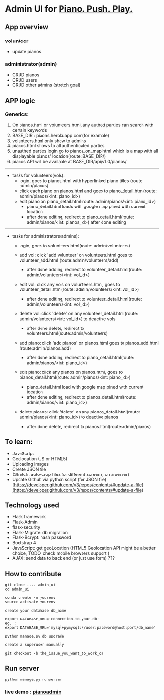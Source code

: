 # Admin UI for [Piano. Push. Play.](http://www.pianopushplay.com)

## App overview
### volunteer
 - update pianos 
### administrator(admin)
 - CRUD pianos
 - CRUD users
 - CRUD other admins (stretch goal)


## APP logic
### Generics:
1. On pianos.html or volunteers.html, any authed parties can search with certain keywords
2. BASE_DIR : piaons.herokuapp.com(for example)
3. volunteers.html only show to admins
4. pianos.html shows to all authenticated parties
5. unauthed parties login go to pianos_on_map.html which is a map with all displayable pianos' location(route: BASE_DIR/) 
5. pianos API will be available at BASE_DIR/api/v1.0/pianos/

---
 - tasks for volunteers(vols):
    - login, goes to pianos.html with hyperlinked piano titles (route: admin/pianos)
    - click each piano on pianos.html and goes to piano_detail.html(route: admin/pianos/<int: piano_id>)
    - edit piano on piano_detail.html(route: admin/pianos/<int: piano_id>)
        - piano_detail.html loads with google map pined with current location
        - after done editing, redirect to piano_detail.html(route: admin/pianos/<int: pianos_id>) after done editing
---
- tasks for administrators(admins):
    - login, goes to volunteers.html(route: admin/volunteers)  
    - add vol: click 'add volunteer' on volunteers.html goes to volunteer_add.html (route:admin/volunteers/add)
        - after done adding, redirect to volunteer_detail.html(route: admin/volunteers/<int: vol_id>)
    - edit vol: click any vols on volunteers.html, goes to volunteer_detail.html(route: admin/volunteers/<int: vol_id>) 
        - after done editing, redirect to volunteer_detail.html(route: admin/volunteers/<int: vol_id>)
    - delete vol: click 'delete' on any volunteer_detail.html(route: admin/volunteers/<int: vol_id>) to deactive vols
        - after done delete, redirect to volunteers.html(route:admin/volunteers)
        
    - add piano: click 'add pianos' on pianos.html goes to pianos_add.html (route:admin/pianos/add)
        - after done adding, redirect to piano_detail.html(route: admin/pianos/<int: piano_id>)
    - edit piano: click any pianos on pianos.html, goes to pianos_detail.html(route: admin/pianos/<int: piano_id>) 
        - piano_detail.html load with google map pined with current location
        - after done editing, redirect to pianos_detail.html(route: admin/pianos/<int: piano_id>)
    - delete pianos: click 'delete' on any pianos_detail.html(route: admin/pianos/<int: piano_id>) to deactive pianos
        - after done delete, redirect to pianos.html(route:admin/pianos)
 
## To learn:

* JavaScript
* Geolocation (JS or HTML5)
* Uploading images
* Create JSON file
* (Stretch: auto-crop files for different screens, on a server)
* Update Github via python script (for JSON file) [https://developer.github.com/v3/repos/contents/#update-a-file](https://developer.github.com/v3/repos/contents/#update-a-file) 


## Technology used

- Flask framework
- Flask-Admin
- flask-security
- Flask-Migrate: db migration
- Flask-Bcrypt: hash password
- Bootstrap 4 
- JavaScript: get geoLocation (HTML5 Geolocation API might be a better choice, TODO: check mobile browsers support )
- AJAX: send data to back end (or just use form) ???
    

## How to contribute
```
git clone .... admin_ui
cd admin_ui

conda create -n yourenv
source activate yourenv

create your database db_name

export DATABASE_URL='connection-to-your-db'
eg. :
export DATABASE_URL='mysql+pymysql://user:password@host:port/db_name'

python manage.py db upgrade

create a superuser manually 

git checkout -b the_issue_you_want_to_work_on
```

## Run server
```
python manage.py runserver 
```
### live demo : [pianoadmin](http://adrianacmy.pythonanywhere.com)

